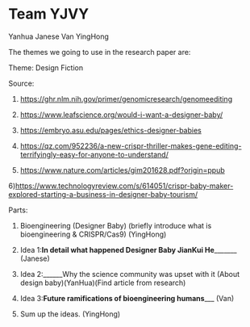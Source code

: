 Team YJVY
=====
Yanhua
Janese
Van
YingHong

The themes we going to use in the research paper are:

Theme: Design Fiction 



Source: 

1) https://ghr.nlm.nih.gov/primer/genomicresearch/genomeediting

2) https://www.leafscience.org/would-i-want-a-designer-baby/

3) https://embryo.asu.edu/pages/ethics-designer-babies

4) https://qz.com/952236/a-new-crispr-thriller-makes-gene-editing-terrifyingly-easy-for-anyone-to-understand/

5) https://www.nature.com/articles/gim201628.pdf?origin=ppub

6)https://www.technologyreview.com/s/614051/crispr-baby-maker-explored-starting-a-business-in-designer-baby-tourism/


Parts:

1) Bioengineering (Designer Baby) (briefly introduce what is bioengineering & CRISPR/Cas9) (YingHong)

2) Idea 1:____In detail what happened Designer Baby JianKui He___________ (Janese)

3) Idea 2:______Why the science community was upset with it (About design baby)(YanHua)(Find article from research)

4) Idea 3:______Future ramifications of bioengineering humans_________ (Van)

5) Sum up the ideas.  (YingHong)



